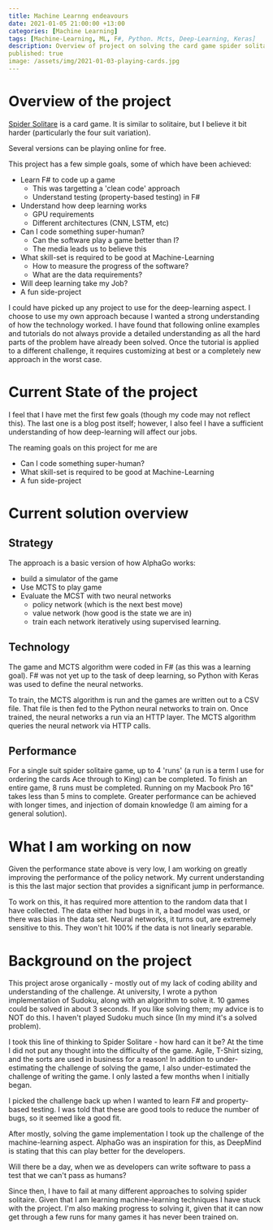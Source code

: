 ```yaml
---
title: Machine Learnng endeavours
date: 2021-01-05 21:00:00 +13:00
categories: [Machine Learning]
tags: [Machine-Learning, ML, F#, Python. Mcts, Deep-Learning, Keras]
description: Overview of project on solving the card game spider solitare
published: true
image: /assets/img/2021-01-03-playing-cards.jpg
---
```


# Overview of the project 

[Spider Solitare](https://en.wikipedia.org/wiki/Spider_(solitaire)) is a card game. It is similar to solitaire, but I believe it bit harder (particularly the four suit variation). 

Several versions can be playing online for free. 

This project has a few simple goals, some of which have been achieved:

- Learn F# to code up a game
    - This was targetting a 'clean code' approach
    - Understand testing (property-based testing) in F#
- Understand how deep learning works    
    - GPU requirements
    - Different architectures (CNN, LSTM, etc)
- Can I code something super-human?
    - Can the software play a game better than I?
    - The media leads us to believe this
- What skill-set is required to be good at Machine-Learning
    - How to measure the progress of the software?
    - What are the data requirements? 
- Will deep learning take my Job?
- A fun side-project

I could have picked up any project to use for the deep-learning aspect. I choose to use my own approach because I wanted a strong understanding of how the technology worked. 
I have found that following online examples and tutorials do not always provide a detailed understanding as all the hard parts of the problem have already been solved. Once the tutorial is applied to a different challenge, it requires customizing at best or a completely new approach in the worst case. 

# Current State of the project

I feel that I have met the first few goals (though my code may not reflect this). The last one is a blog post itself; however, I also feel I have a sufficient understanding of how deep-learning will affect our jobs. 

The reaming goals on this project for me are

- Can I code something super-human?
- What skill-set is required to be good at Machine-Learning
- A fun side-project

# Current solution overview

## Strategy

The approach is a basic version of how AlphaGo works:
- build a simulator of the game
- Use MCTS to play game
- Evaluate the MCST with two neural networks 
    - policy network (which is the next best move)
    - value network (how good is the state we are in)
    - train each network iteratively using supervised learning. 

## Technology    

The game and MCTS algorithm were coded in F# (as this was a learning goal). F# was not yet up to the task of deep learning, so Python with Keras was used to define the neural networks. 

To train, the MCTS algorithm is run and the games are written out to a CSV file. That file is then fed to the Python neural networks to train on. Once trained, the neural networks a run via an HTTP layer. The MCTS algorithm queries the neural network via HTTP calls. 

## Performance

For a single suit spider solitaire game, up to 4 'runs' (a run is a term I use for ordering the cards Ace through to King) can be completed. To finish an entire game, 8 runs must be completed. Running on my Macbook Pro 16" takes less than 5 mins to complete. Greater performance can be achieved with longer times, and injection of domain knowledge (I am aiming for a general solution). 

# What I am working on now

Given the performance state above is very low, I am working on greatly improving the performance of the policy network. My current understanding is this the last major section that provides a significant jump in performance. 

To work on this, it has required more attention to the random data that I have collected. The data either had bugs in it, a bad model was used, or there was bias in the data set. Neural networks, it turns out, are extremely sensitive to this. They won't hit 100% if the data is not linearly separable. 

# Background on the project

This project arose organically - mostly out of my lack of coding ability and understanding of the challenge. At university, I wrote a python implementation of Sudoku, along with an algorithm to solve it. 10 games could be solved in about 3 seconds. If you like solving them; my advice is to NOT do this. I haven't played Sudoku much since (In my mind it's a solved problem). 

I took this line of thinking to Spider Solitare - how hard can it be? At the time I did not put any thought into the difficulty of the game. Agile, T-Shirt sizing, and the sorts are used in business for a reason! In addition to under-estimating the challenge of solving the game, I also under-estimated the challenge of writing the game. I only lasted a few months when I initially began. 

I picked the challenge back up when I wanted to learn F# and property-based testing. I was told that these are good tools to reduce the number of bugs, so it seemed like a good fit. 

After mostly, solving the game implementation I took up the challenge of the machine-learning aspect. AlphaGo was an inspiration for this, as DeepMind is stating that this can play better for the developers. 

Will there be a day, when we as developers can write software to pass a test that we can't pass as humans? 

Since then, I have to fail at many different approaches to solving spider solitaire. Given that I am learning machine-learning techniques I have stuck with the project. I'm also making progress to solving it, given that it can now get through a few runs for many games it has never been trained on. 


